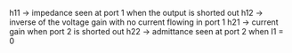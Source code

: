 h11 -> impedance seen at port 1 when the output is shorted out
h12 -> inverse of the voltage gain with no current flowing in port 1
h21 -> current gain when port 2 is shorted out
h22 -> admittance seen at port 2 when I1 = 0

